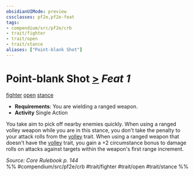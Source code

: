 ```yaml
---
obsidianUIMode: preview
cssclasses: pf2e,pf2e-feat
tags:
- compendium/src/pf2e/crb
- trait/fighter
- trait/open
- trait/stance
aliases: ["Point-blank Shot"]
---
```

# Point-blank Shot  [>](rules/core-rulebook/chapter-9-playing-the-game.md#Actions "Single Action") *Feat 1*  
[fighter](rules/traits/fighter.md "Fighter Class Trait")  [open](rules/traits/open.md "Open Combat Trait")  [stance](rules/traits/stance.md "Stance Combat Trait")  

- **Requirements**: You are wielding a ranged weapon.
- **Activity** Single Action

You take aim to pick off nearby enemies quickly. When using a ranged volley weapon while you are in this stance, you don't take the penalty to your attack rolls from the [volley](rules/traits/volley.md "Volley Weapon Trait") trait. When using a ranged weapon that doesn't have the [volley](rules/traits/volley.md "Volley Weapon Trait") trait, you gain a +2 circumstance bonus to damage rolls on attacks against targets within the weapon's first range increment.

*Source: Core Rulebook p. 144*  
%% #compendium/src/pf2e/crb #trait/fighter #trait/open #trait/stance %%
